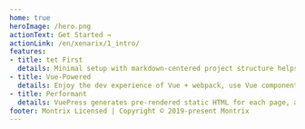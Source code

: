 ```yaml
---
home: true
heroImage: /hero.png
actionText: Get Started →
actionLink: /en/xenarix/1_intro/
features:
- title: tet First
  details: Minimal setup with markdown-centered project structure helps you focus on writing.
- title: Vue-Powered
  details: Enjoy the dev experience of Vue + webpack, use Vue components in markdown, and develop custom themes with Vue.
- title: Performant
  details: VuePress generates pre-rendered static HTML for each page, and runs as an SPA once a page is loaded.
footer: Montrix Licensed | Copyright © 2019-present Montrix
---
```





